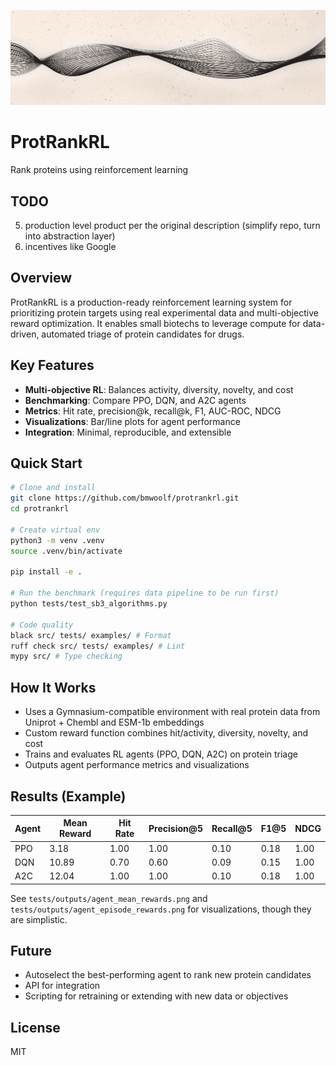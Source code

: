 ![Banner](assets/github_banner.png)

# ProtRankRL

Rank proteins using reinforcement learning

## TODO
5. production level product per the original description (simplify repo, turn into abstraction layer)
6. incentives like Google

## Overview
ProtRankRL is a production-ready reinforcement learning system for prioritizing protein targets using real experimental data and multi-objective reward optimization. It enables small biotechs to leverage compute for data-driven, automated triage of protein candidates for drugs.

## Key Features
- **Multi-objective RL**: Balances activity, diversity, novelty, and cost
- **Benchmarking**: Compare PPO, DQN, and A2C agents
- **Metrics**: Hit rate, precision@k, recall@k, F1, AUC-ROC, NDCG
- **Visualizations**: Bar/line plots for agent performance
- **Integration**: Minimal, reproducible, and extensible

## Quick Start
```bash
# Clone and install
git clone https://github.com/bmwoolf/protrankrl.git
cd protrankrl

# Create virtual env
python3 -m venv .venv
source .venv/bin/activate

pip install -e .

# Run the benchmark (requires data pipeline to be run first)
python tests/test_sb3_algorithms.py

# Code quality 
black src/ tests/ examples/ # Format 
ruff check src/ tests/ examples/ # Lint
mypy src/ # Type checking
```

## How It Works
- Uses a Gymnasium-compatible environment with real protein data from Uniprot + Chembl and ESM-1b embeddings
- Custom reward function combines hit/activity, diversity, novelty, and cost
- Trains and evaluates RL agents (PPO, DQN, A2C) on protein triage
- Outputs agent performance metrics and visualizations

## Results (Example)
| Agent | Mean Reward | Hit Rate | Precision@5 | Recall@5 | F1@5 | NDCG |
|-------|-------------|----------|-------------|----------|------|------|
| PPO   | 3.18        | 1.00     | 1.00        | 0.10     | 0.18 | 1.00 |
| DQN   | 10.89       | 0.70     | 0.60        | 0.09     | 0.15 | 1.00 |
| A2C   | 12.04       | 1.00     | 1.00        | 0.10     | 0.18 | 1.00 |

See `tests/outputs/agent_mean_rewards.png` and `tests/outputs/agent_episode_rewards.png` for visualizations, though they are simplistic.

## Future
- Autoselect the best-performing agent to rank new protein candidates
- API for integration
- Scripting for retraining or extending with new data or objectives

## License
MIT